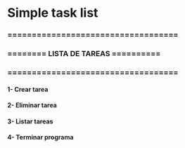 # Simple task list

### ===================================
### ======== LISTA DE TAREAS ==========
### ===================================
#### 1- Crear tarea
#### 2- Eliminar tarea
#### 3- Listar tareas
#### 4- Terminar programa